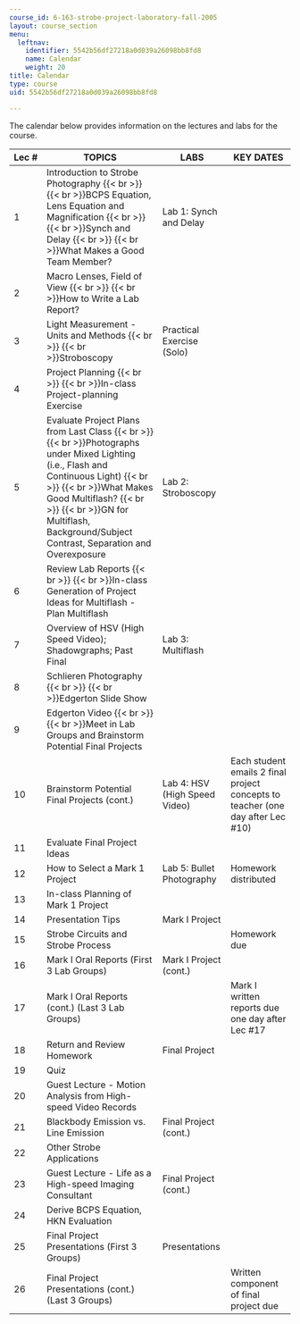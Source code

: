 ```yaml
---
course_id: 6-163-strobe-project-laboratory-fall-2005
layout: course_section
menu:
  leftnav:
    identifier: 5542b56df27218a0d039a26098bb8fd8
    name: Calendar
    weight: 20
title: Calendar
type: course
uid: 5542b56df27218a0d039a26098bb8fd8

---
```


The calendar below provides information on the lectures and labs for the course.

| Lec # | TOPICS | LABS | KEY DATES |
| --- | --- | --- | --- |
| 1 | Introduction to Strobe Photography  {{< br >}}  {{< br >}}BCPS Equation, Lens Equation and Magnification  {{< br >}}  {{< br >}}Synch and Delay  {{< br >}}  {{< br >}}What Makes a Good Team Member? | Lab 1: Synch and Delay | &nbsp; |
| 2 | Macro Lenses, Field of View  {{< br >}}  {{< br >}}How to Write a Lab Report? | &nbsp; |
| 3 | Light Measurement - Units and Methods  {{< br >}}  {{< br >}}Stroboscopy | Practical Exercise (Solo) | &nbsp; |
| 4 | Project Planning  {{< br >}}  {{< br >}}In-class Project-planning Exercise | &nbsp; |
| 5 | Evaluate Project Plans from Last Class  {{< br >}}  {{< br >}}Photographs under Mixed Lighting (i.e., Flash and Continuous Light)  {{< br >}}  {{< br >}}What Makes Good Multiflash?  {{< br >}}  {{< br >}}GN for Multiflash, Background/Subject Contrast, Separation and Overexposure | Lab 2: Stroboscopy | &nbsp; |
| 6 | Review Lab Reports  {{< br >}}  {{< br >}}In-class Generation of Project Ideas for Multiflash - Plan Multiflash | &nbsp; |
| 7 | Overview of HSV (High Speed Video); Shadowgraphs; Past Final | Lab 3: Multiflash | &nbsp; |
| 8 | Schlieren Photography  {{< br >}}  {{< br >}}Edgerton Slide Show | &nbsp; |
| 9 | Edgerton Video  {{< br >}}  {{< br >}}Meet in Lab Groups and Brainstorm Potential Final Projects | &nbsp; |
| 10 | Brainstorm Potential Final Projects (cont.) | Lab 4: HSV (High Speed Video) | Each student emails 2 final project concepts to teacher (one day after Lec #10) |
| 11 | Evaluate Final Project Ideas | &nbsp; |
| 12 | How to Select a Mark 1 Project | Lab 5: Bullet Photography | Homework distributed |
| 13 | In-class Planning of Mark 1 Project | &nbsp; |
| 14 | Presentation Tips | Mark I Project | &nbsp; |
| 15 | Strobe Circuits and Strobe Process | &nbsp; | Homework due |
| 16 | Mark I Oral Reports (First 3 Lab Groups) | Mark I Project (cont.) | &nbsp; |
| 17 | Mark I Oral Reports (cont.) (Last 3 Lab Groups) | &nbsp; | Mark I written reports due one day after Lec #17 |
| 18 | Return and Review Homework | Final Project | &nbsp; |
| 19 | Quiz | &nbsp; |
| 20 | Guest Lecture - Motion Analysis from High-speed Video Records | &nbsp; |
| 21 | Blackbody Emission vs. Line Emission | Final Project (cont.) | &nbsp; |
| 22 | Other Strobe Applications | &nbsp; |
| 23 | Guest Lecture - Life as a High-speed Imaging Consultant | Final Project (cont.) | &nbsp; |
| 24 | Derive BCPS Equation, HKN Evaluation | &nbsp; |
| 25 | Final Project Presentations (First 3 Groups) | Presentations | &nbsp; |
| 26 | Final Project Presentations (cont.) (Last 3 Groups) | &nbsp; | Written component of final project due